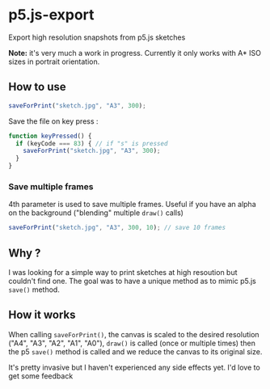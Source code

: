 # p5.js-export

Export high resolution snapshots from p5.js sketches

**Note:** it's very much a work in progress. Currently it only works with A* ISO sizes in portrait orientation.

## How to use

```js
saveForPrint("sketch.jpg", "A3", 300);
```

Save the file on key press :

```js
function keyPressed() {
  if (keyCode === 83) { // if "s" is pressed
    saveForPrint("sketch.jpg", "A3", 300);
  }
}
```

### Save multiple frames

4th parameter is used to save multiple frames. Useful if you have an alpha on the background ("blending" multiple `draw()` calls)

```js
saveForPrint("sketch.jpg", "A3", 300, 10); // save 10 frames
```

## Why ?

I was looking for a simple way to print sketches at high resoution but couldn't find one. The goal was to have a unique method
as to mimic p5.js `save()` method.

## How it works

When calling `saveForPrint()`, the canvas is scaled to the desired resolution ("A4", "A3", "A2", "A1", "A0"), `draw()` is called 
(once or multiple times) then the p5 `save()` method is called and we reduce the canvas to its original size.

It's pretty invasive but I haven't experienced any side effects yet. I'd love to get some feedback
